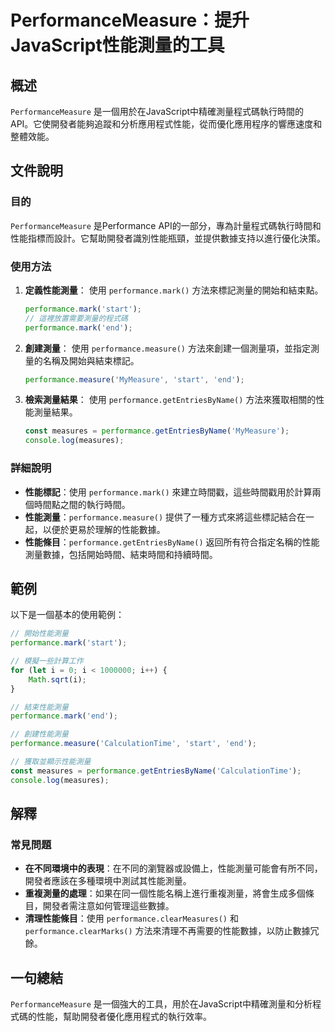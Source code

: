 <!--
Meta Description: # PerformanceMeasure：提升JavaScript性能測量的工具 ## 概述 `PerformanceMeasure` 是一個用於在JavaScript中精確測量程式碼執行時間的API。它使開發者能夠追蹤和分析應用程式性能，從而優化應用程序的響應速度和整體效能。 ## 文件說明 ##...
Meta Keywords: performance, mark, performancemeasure, javascript, start
-->

# PerformanceMeasure：提升JavaScript性能測量的工具

## 概述
`PerformanceMeasure` 是一個用於在JavaScript中精確測量程式碼執行時間的API。它使開發者能夠追蹤和分析應用程式性能，從而優化應用程序的響應速度和整體效能。

## 文件說明
### 目的
`PerformanceMeasure` 是Performance API的一部分，專為計量程式碼執行時間和性能指標而設計。它幫助開發者識別性能瓶頸，並提供數據支持以進行優化決策。

### 使用方法
1. **定義性能測量**：
   使用 `performance.mark()` 方法來標記測量的開始和結束點。
   
   ```javascript
   performance.mark('start');
   // 這裡放置需要測量的程式碼
   performance.mark('end');
   ```

2. **創建測量**：
   使用 `performance.measure()` 方法來創建一個測量項，並指定測量的名稱及開始與結束標記。
   
   ```javascript
   performance.measure('MyMeasure', 'start', 'end');
   ```

3. **檢索測量結果**：
   使用 `performance.getEntriesByName()` 方法來獲取相關的性能測量結果。
   
   ```javascript
   const measures = performance.getEntriesByName('MyMeasure');
   console.log(measures);
   ```

### 詳細說明
- **性能標記**：使用 `performance.mark()` 來建立時間戳，這些時間戳用於計算兩個時間點之間的執行時間。
- **性能測量**：`performance.measure()` 提供了一種方式來將這些標記結合在一起，以便於更易於理解的性能數據。
- **性能條目**：`performance.getEntriesByName()` 返回所有符合指定名稱的性能測量數據，包括開始時間、結束時間和持續時間。

## 範例
以下是一個基本的使用範例：

```javascript
// 開始性能測量
performance.mark('start');

// 模擬一些計算工作
for (let i = 0; i < 1000000; i++) {
    Math.sqrt(i);
}

// 結束性能測量
performance.mark('end');

// 創建性能測量
performance.measure('CalculationTime', 'start', 'end');

// 獲取並顯示性能測量
const measures = performance.getEntriesByName('CalculationTime');
console.log(measures);
```

## 解釋
### 常見問題
- **在不同環境中的表現**：在不同的瀏覽器或設備上，性能測量可能會有所不同，開發者應該在多種環境中測試其性能測量。
- **重複測量的處理**：如果在同一個性能名稱上進行重複測量，將會生成多個條目，開發者需注意如何管理這些數據。
- **清理性能條目**：使用 `performance.clearMeasures()` 和 `performance.clearMarks()` 方法來清理不再需要的性能數據，以防止數據冗餘。

## 一句總結
`PerformanceMeasure` 是一個強大的工具，用於在JavaScript中精確測量和分析程式碼的性能，幫助開發者優化應用程式的執行效率。